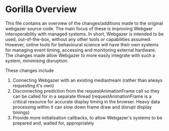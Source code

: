 # Gorilla Overview
This file contains an overview of the changes/additions made to the original webgazer source code.  The main focus of these is improving Webgaer interoperability with managed systems.  In short, Webgazer is intended to be used, out-of-the-box, without any other tools or capabilities assumed.  However, online tools for behavioural science will have their own systems for managing event timing, accessing and monitoring external hardware. The changes made allow Webgazer to more easily integrate with such a system, minimising disruption.

These changes include
1. Connecting Webgazer with an existing mediastream (rather than always requesting it's own)
2. Disconnecting prediction from the requestAnimationFrame call so they can be called for in a separate thread (requestAnimationFrame is a critical resource for accurate display timing in the browser. Heavy data processing within it can slow down frame draw and disrupt display timings)
3. Provide more initialisation callbacks, to allow Webgazer's systems to be prepared and, waited for, appropriately